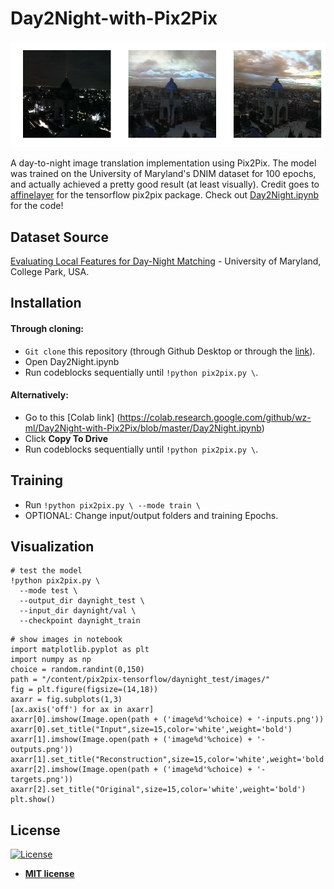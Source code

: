 # Day2Night-with-Pix2Pix
![](https://github.com/wz-ml/Day2Night-with-Pix2Pix/blob/master/visualization.png?raw=true)

A day-to-night image translation implementation using Pix2Pix. The model was trained on the University of Maryland's DNIM dataset for 100 epochs, and actually achieved a pretty good result (at least visually). Credit goes to [affinelayer](https://github.com/affinelayer/pix2pix-tensorflow) for the tensorflow pix2pix package.
Check out [Day2Night.ipynb](https://github.com/wz-ml/Day2Night-with-Pix2Pix/blob/master/Day2Night.ipynb) for the code!

## Dataset Source
[Evaluating Local Features for Day-Night Matching](http://users.umiacs.umd.edu/~hzhou/dnim.html) - University of Maryland, College Park, USA.
## Installation
#### Through cloning:
- `Git clone` this repository (through Github Desktop or through the [link](https://github.com/wz-ml/Day2Night-with-Pix2Pix.git)).
- Open Day2Night.ipynb
- Run codeblocks sequentially until `!python pix2pix.py \`.
#### Alternatively:
- Go to this [Colab link] (https://colab.research.google.com/github/wz-ml/Day2Night-with-Pix2Pix/blob/master/Day2Night.ipynb)
- Click <b>Copy To Drive</b>
- Run codeblocks sequentially until `!python pix2pix.py \`.
## Training
- Run `!python pix2pix.py \ --mode train \`
- OPTIONAL: Change input/output folders and training Epochs.
## Visualization
```
# test the model
!python pix2pix.py \
  --mode test \
  --output_dir daynight_test \
  --input_dir daynight/val \
  --checkpoint daynight_train
  ```
```
# show images in notebook
import matplotlib.pyplot as plt
import numpy as np
choice = random.randint(0,150)
path = "/content/pix2pix-tensorflow/daynight_test/images/"
fig = plt.figure(figsize=(14,18))
axarr = fig.subplots(1,3)
[ax.axis('off') for ax in axarr]
axarr[0].imshow(Image.open(path + ('image%d'%choice) + '-inputs.png'))
axarr[0].set_title("Input",size=15,color='white',weight='bold')
axarr[1].imshow(Image.open(path + ('image%d'%choice) + '-outputs.png'))
axarr[1].set_title("Reconstruction",size=15,color='white',weight='bold')
axarr[2].imshow(Image.open(path + ('image%d'%choice) + '-targets.png'))
axarr[2].set_title("Original",size=15,color='white',weight='bold')
plt.show()
```
## License
[![License](http://img.shields.io/:license-mit-blue.svg?style=flat-square)](http://badges.mit-license.org)
- **[MIT license](http://opensource.org/licenses/mit-license.php)**
